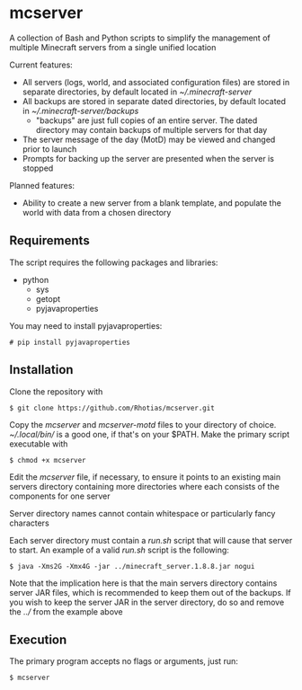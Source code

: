 # mcserver
A collection of Bash and Python scripts to simplify the management of multiple Minecraft servers from a single unified location

Current features:
* All servers (logs, world, and associated configuration files) are stored in separate directories, by default located in *~/.minecraft-server*
* All backups are stored in separate dated directories, by default located in *~/.minecraft-server/backups*
  * "backups" are just full copies of an entire server. The dated directory may contain backups of multiple servers for that day
* The server message of the day (MotD) may be viewed and changed prior to launch
* Prompts for backing up the server are presented when the server is stopped

Planned features:
* Ability to create a new server from a blank template, and populate the world with data from a chosen directory

## Requirements
The script requires the following packages and libraries:
* python
  * sys
  * getopt
  * pyjavaproperties

You may need to install pyjavaproperties:

    # pip install pyjavaproperties

## Installation
Clone the repository with

    $ git clone https://github.com/Rhotias/mcserver.git

Copy the *mcserver* and *mcserver-motd* files to your directory of choice. *~/.local/bin/* is a good one, if that's on your $PATH. Make the primary script executable with

    $ chmod +x mcserver

Edit the *mcserver* file, if necessary, to ensure it points to an existing main servers directory containing more directories where each consists of the components for one server

Server directory names cannot contain whitespace or particularly fancy characters

Each server directory must contain a *run.sh* script that will cause that server to start. An example of a valid *run.sh* script is the following:

    $ java -Xms2G -Xmx4G -jar ../minecraft_server.1.8.8.jar nogui

Note that the implication here is that the main servers directory contains server JAR files, which is recommended to keep them out of the backups. If you wish to keep the server JAR in the server directory, do so and remove the *../* from the example above

## Execution
The primary program accepts no flags or arguments, just run:

    $ mcserver